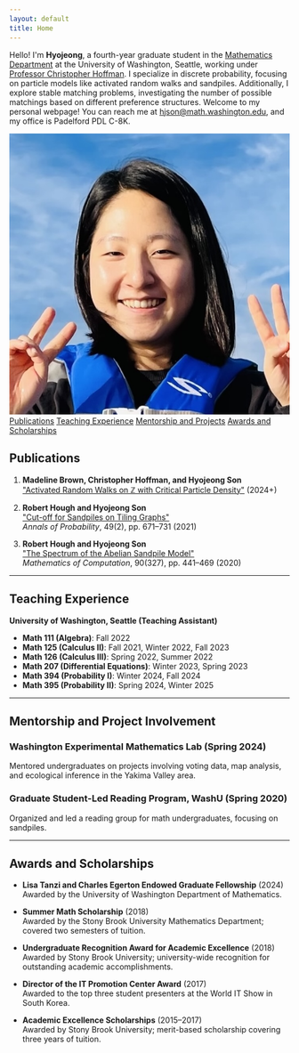 ```yaml
---
layout: default
title: Home
---
```


<!-- Introduction Section -->
<div class="intro">
  <p>
    Hello! I'm <strong>Hyojeong</strong>, a fourth-year graduate student in the <a href="https://math.washington.edu" target="_blank">Mathematics Department</a> at the University of Washington, Seattle, working under <a href="https://sites.math.washington.edu/~hoffman/" target="_blank">Professor Christopher Hoffman</a>. I specialize in discrete probability, focusing on particle models like activated random walks and sandpiles. Additionally, I explore stable matching problems, investigating the number of possible matchings based on different preference structures. Welcome to my personal webpage! You can reach me at <a href="mailto:hjson@math.washington.edu">hjson@math.washington.edu</a>, and my office is Padelford PDL C-8K.
  </p>
  <img src="/assets/files/profile.jpeg" alt="Profile Picture">
</div>

<!-- Navigation Links -->
<div class="section-links">
  <a href="#publications">Publications</a>
  <a href="#teaching-experience">Teaching Experience</a>
  <a href="#mentorship">Mentorship and Projects</a>
  <a href="#awards">Awards and Scholarships</a>
</div>

<!-- Sections -->

## Publications
<a id="publications"></a>

1. **Madeline Brown, Christopher Hoffman, and Hyojeong Son**  
   ["Activated Random Walks on ℤ with Critical Particle Density"](https://arxiv.org/abs/2411.07609) (2024+)

2. **Robert Hough and Hyojeong Son**  
   ["Cut-off for Sandpiles on Tiling Graphs"](https://arxiv.org/abs/1902.04174)  
   *Annals of Probability*, 49(2), pp. 671–731 (2021)

3. **Robert Hough and Hyojeong Son**  
   ["The Spectrum of the Abelian Sandpile Model"](https://arxiv.org/abs/1905.07015)  
   *Mathematics of Computation*, 90(327), pp. 441–469 (2020)

---

## Teaching Experience
<a id="teaching-experience"></a>

**University of Washington, Seattle (Teaching Assistant)**

- **Math 111 (Algebra)**: Fall 2022
- **Math 125 (Calculus II)**: Fall 2021, Winter 2022, Fall 2023
- **Math 126 (Calculus III)**: Spring 2022, Summer 2022
- **Math 207 (Differential Equations)**: Winter 2023, Spring 2023
- **Math 394 (Probability I)**: Winter 2024, Fall 2024
- **Math 395 (Probability II)**: Spring 2024, Winter 2025

---

## Mentorship and Project Involvement
<a id="mentorship"></a>

### Washington Experimental Mathematics Lab (Spring 2024)
Mentored undergraduates on projects involving voting data, map analysis, and ecological inference in the Yakima Valley area.

### Graduate Student-Led Reading Program, WashU (Spring 2020)
Organized and led a reading group for math undergraduates, focusing on sandpiles.

---

## Awards and Scholarships
<a id="awards"></a>

- **Lisa Tanzi and Charles Egerton Endowed Graduate Fellowship** (2024)  
  Awarded by the University of Washington Department of Mathematics.

- **Summer Math Scholarship** (2018)  
  Awarded by the Stony Brook University Mathematics Department; covered two semesters of tuition.

- **Undergraduate Recognition Award for Academic Excellence** (2018)  
  Awarded by Stony Brook University; university-wide recognition for outstanding academic accomplishments.

- **Director of the IT Promotion Center Award** (2017)  
  Awarded to the top three student presenters at the World IT Show in South Korea.

- **Academic Excellence Scholarships** (2015–2017)  
  Awarded by Stony Brook University; merit-based scholarship covering three years of tuition.
